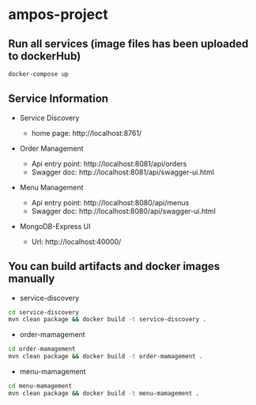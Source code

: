# ampos-project

## Run all services (image files has been uploaded to dockerHub)

```bash
docker-compose up
```

## Service Information

- Service Discovery
  - home page: http://localhost:8761/

- Order Management
  - Api entry point: http://localhost:8081/api/orders
  - Swagger doc: http://localhost:8081/api/swagger-ui.html
  
- Menu Management
  - Api entry point: http://localhost:8080/api/menus
  - Swagger doc: http://localhost:8080/api/swagger-ui.html
 
- MongoDB-Express UI
  - Url: http://localhost:40000/

## You can build artifacts and docker images manually

- service-discovery

```bash
cd service-discovery
mvn clean package && docker build -t service-discovery .
```

- order-mamagement

```bash
cd order-mamagement
mvn clean package && docker build -t order-mamagement .
```

- menu-mamagement

```bash
cd menu-mamagement
mvn clean package && docker build -t menu-mamagement .
```

